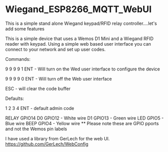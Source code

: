 # Wiegand_ESP8266_MQTT_WebUI
This is a simple stand alone Wiegand keypad/RFID relay controller....let's add some features

This is a simple device that uses a Wemos D1 Mini and a Wiegand RFID reader with keypad.  Using a simple web based user interface you can connect to your network and set up user codes.


Commands:

9 9 9 9 1 ENT - Will turn on the Wed user interface to configure the device

9 9 9 9 0 ENT - Will turn off the Web user interface

ESC - will clear the code buffer


Defaults:

1 2 3 4 ENT - default admin code

RELAY GPIO14
D0    GPIO12 - White wire
D1    GPIO13 - Green wire
LED   GPIO5  - Blue wire
BEEP  GPIO4  - Yellow wire
** Please note these are GPIO pports and not the Wemos pin labels

I have used a library from GerLech for the web UI.
https://github.com/GerLech/WebConfig
